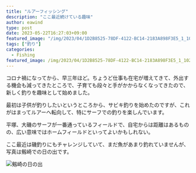 ```yaml
---
title: "ルアーフィッシング"
description: "ここ最近続けている趣味"
author: eawind
type: post
date: 2023-05-22T16:27:03+09:00
featured_image: "/img/2023/04/1D2B8525-78DF-4122-BC14-2183A898F3E5_1_102_o.jpeg"
tags: ["釣り"]
categories:
  - Fishing
featured_image: /img/2023/04/1D2B8525-78DF-4122-BC14-2183A898F3E5_1_102_o.jpeg
---
```


コロナ禍になってから、早三年ほど。ちょうど仕事も在宅が増えてきて、外出する機会も減ってきたところで、子育ても段々と手がかからなくなってきたので、新しく釣りを趣味として始めました。

最初は子供が釣りしたいというところから、サビキ釣りを始めたのですが、これがはまってルアーへ転向して、特にサーフでの釣りを楽しんでいます。

平塚、大磯のサーフが一番通っているフィールドで、自宅からは距離はあるものの、広い意味ではホームフィールドといってよいかもしれない。

ここ最近は磯釣りにもチャレンジしていて、まだ魚があまり釣れていませんが、写真は剱崎での日の出です。

![剱崎の日の出](/img/2023/04/1D2B8525-78DF-4122-BC14-2183A898F3E5_1_102_o.jpeg)
